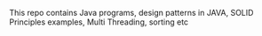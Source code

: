 This repo contains Java programs, design patterns in JAVA, SOLID Principles examples, Multi Threading, sorting etc
